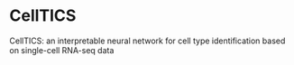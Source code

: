 # CellTICS
CellTICS: an interpretable neural network for cell type identification based on single-cell RNA-seq data
